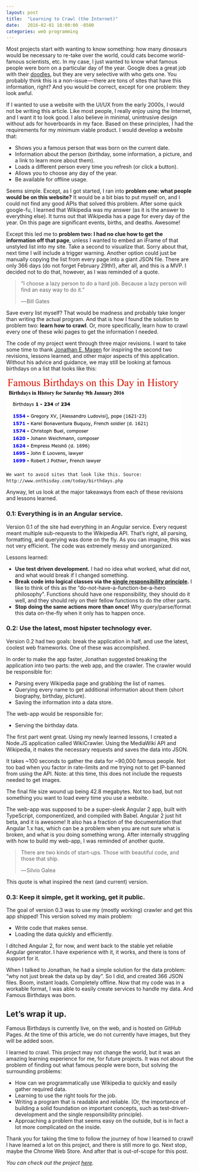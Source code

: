 ```yaml
---
layout: post
title:  "Learning to Crawl (the Internet)"
date:   2016-02-01 18:00:00 -0500
categories: web programming
---
```


Most projects start with wanting to know something: how many dinosaurs would be necessary to re-take over the world, could cats become world-famous scientists, etc. In my case, I just wanted to know what famous people were born on a particular day of the year. Google does a great job with their [doodles], but they are very selective with who gets one. You probably think this is a non-issue — there are tons of sites that have this information, right? And you would be correct, except for one problem: they look awful. 

If I wanted to use a website with the UI/UX from the early 2000s, I would not be writing this article. Like most people, I really enjoy using the Internet, and I want it to look good. I also believe in minimal, unintrusive design without ads for hoverboards in my face. Based on these principles, I had the requirements for my minimum viable product. I would develop a website that:

* Shows you a famous person that was born on the current date. 
* Information about the person (birthday, some information, a picture, and a link to learn more about them).
* Loads a different person every time you refresh (or click a button).
* Allows you to choose any day of the year.
* Be available for offline usage. 

Seems simple. Except, as I got started, I ran into **problem one: what people would be on this website?** It would be a bit bias to put myself on, and I could not find any good APIs that solved this problem. After some quick google-fu, I learned that Wikipedia was my answer (as it is the answer to everything else). It turns out that Wikipedia has a page for every day of the year. On this page are significant events, births, and deaths. Awesome!

Except this led me to **problem two: I had no clue how to get the information off that page**, unless I wanted to embed an iFrame of that unstyled list into my site. Take a second to visualize that. Sorry about that, next time I will include a trigger warning. Another option could just be manually copying the list from every page into a giant JSON file. There are only 366 days (do not forget February 29th!), after all, and this is a MVP. I decided not to do that, however, as I was reminded of a quote.

> “I choose a lazy person to do a hard job. Because a lazy person will find an easy way to do it.” 
> 
> — Bill Gates

Save every list myself? That would be madness and probably take longer than writing the actual program. And that is how I found the solution to problem two: **learn how to crawl**. Or, more specifically, learn how to crawl every one of these wiki pages to get the information I needed.

The code of my project went through three major revisions. I want to take some time to thank [Jonathan E. Magen] for inspiring the second two revisions, lessons learned, and other major aspects of this application. Without his advice and guidance, we may still be looking at famous birthdays on a list that looks like this: 

![Birthday List](/public/img/onthisday-birthday-list.png)

`We want to avoid sites that look like this. Source: http://www.onthisday.com/today/birthdays.php`

Anyway, let us look at the major takeaways from each of these revisions and lessons learned.

### 0.1: Everything is in an Angular service. 
Version 0.1 of the site had everything in an Angular service. Every request meant multiple sub-requests to the Wikipedia API. That’s right, all parsing, formatting, and querying was done on the fly. As you can imagine, this was not very efficient. The code was extremely messy and unorganized.

Lessons learned: 

* **Use test driven development.** I had no idea what worked, what did not, and what would break if I changed something.
* **Break code into logical classes via the [single responsibility principle].** I like to think of this as the “do-not-have-a-function-be-a-hero philosophy”. Functions should have one responsibility, they should do it well, and they should rely on their fellow functions to do the other parts.
* **Stop doing the same actions more than once!** Why query/parse/format this data on-the-fly when it only has to happen once. 

### 0.2: Use the latest, most hipster technology ever. 
Version 0.2 had two goals: break the application in half, and use the latest, coolest web frameworks. One of these was accomplished.

In order to make the app faster, Jonathan  suggested breaking the application into two parts: the web app, and the crawler. The crawler would be responsible for:

* Parsing every Wikipedia page and grabbing the list of names.
* Querying every name to get additional information about them (short biography, birthday, picture).
* Saving the information into a data store.

The web-app would be responsible for:

* Serving the birthday data.

The first part went great. Using my newly learned lessons, I created a Node.JS application called WikiCrawler. Using the MediaWiki API and Wikipedia, it makes the necessary requests and saves the data into JSON.

It takes ~100 seconds to gather the data for ~90,000 famous people. Not too bad when you factor in rate-limits and me trying not to get IP-banned from using the API. Note: at this time, this does not include the requests needed to get images.

The final file size wound up being 42.8 megabytes. Not too bad, but not something you want to load every time you use a website.

The web-app was supposed to be a super-sleek Angular 2 app, built with TypeScript, componentized, and compiled with Babel. Angular 2 just hit beta, and it is awesome! It also has a fraction of the documentation that Angular 1.x has, which can be a problem when you are not sure what is broken, and what is you doing something wrong. After internally struggling with how to build my web-app, I was reminded of another quote.

> There are two kinds of start-ups. Those with beautiful code, and those that ship. 
> 
> — Silvio Galea

This quote is what inspired the next (and current) version.

### 0.3: Keep it simple, get it working, get it public. 
The goal of version 0.3 was to use my (mostly working) crawler and get this app shipped! This version solved my main problem:

* Write code that makes sense.
* Loading the data quickly and efficiently.

I ditched Angular 2, for now, and went back to the stable yet reliable Angular generator. I have experience with it, it works, and there is tons of support for it.

When I talked to Jonathan, he had a simple solution for the data problem: “why not just break the data up by day”. So I did, and created 366 JSON files. Boom, instant loads. Completely offline. Now that my code was in a workable format, I was able to easily create services to handle my data. And Famous Birthdays was born.

## Let’s wrap it up.  
Famous Birthdays is currently live, on the web, and is hosted on GitHub Pages. At the time of this article, we do not currently have images, but they will be added soon.

I learned to crawl. This project may not change the world, but it was an amazing learning experience for me, for future projects. It was not about the problem of finding out what famous people were born, but solving the surrounding problems:

* How can we programmatically use Wikipedia to quickly and easily gather required data.
* Learning to use the right tools for the job.
* Writing a program that is readable and reliable. (Or, the importance of building a solid foundation on important concepts, such as test-driven-development and the single responsibility principle).
* Approaching a problem that seems easy on the outside, but is in fact a lot more complicated on the inside. 

Thank you for taking the time to follow the journey of how I learned to crawl! I have learned a lot on this project, and there is still more to go. Next stop, maybe the Chrome Web Store. And after that is out-of-scope for this post.

*You can check out the project [here](http://justinmaslin.com/birthday).*

[doodles]: http://www.google.com/doodles/
[Jonathan E. Magen]: https://medium.com/@yonkeltron
[single responsibility principle]: https://en.wikipedia.org/wiki/Single_responsibility_principle
